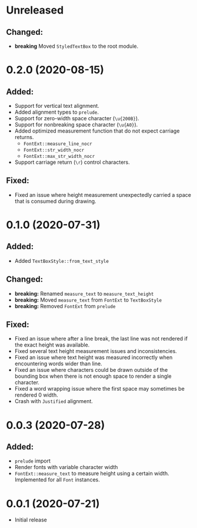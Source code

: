Unreleased
==========

## Changed:

 * **breaking** Moved `StyledTextBox` to the root module.

0.2.0 (2020-08-15)
==================

## Added:

 * Support for vertical text alignment.
 * Added alignment types to `prelude`.
 * Support for zero-width space character (`\u{200B}`).
 * Support for nonbreaking space character (`\u{A0}`).
 * Added optimized measurement function that do not expect carriage returns.
   * `FontExt::measure_line_nocr`
   * `FontExt::str_width_nocr`
   * `FontExt::max_str_width_nocr`
 * Support carriage return (`\r`) control characters.

## Fixed:

 * Fixed an issue where height measurement unexpectedly carried a space that is consumed during drawing.

0.1.0 (2020-07-31)
==================

## Added:

 * Added `TextBoxStyle::from_text_style`

## Changed:

 * **breaking:** Renamed `measure_text` to `measure_text_height`
 * **breaking:** Moved `measure_text` from `FontExt` to `TextBoxStyle`
 * **breaking:** Removed `FontExt` from `prelude`

## Fixed:

 * Fixed an issue where after a line break, the last line was not rendered if the exact height was available.
 * Fixed several text height measurement issues and inconsistencies.
 * Fixed an issue where text height was measured incorrectly when encountering words wider than line.
 * Fixed an issue where characters could be drawn outside of the bounding box when there is not enough space to render a single character.
 * Fixed a word wrapping issue where the first space may sometimes be rendered 0 width.
 * Crash with `Justified` alignment.

0.0.3 (2020-07-28)
==================

## Added:

 * `prelude` import
 * Render fonts with variable character width
 * `FontExt::measure_text` to measure height using a certain width. Implemented for all `Font` instances.

0.0.1 (2020-07-21)
==================
 * Initial release
